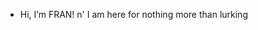 - Hi, I’m FRAN! n' I am here for nothing more than lurking 


<!---
magaku/magaku is a ✨ special ✨ repository because its `README.md` (this file) appears on your GitHub profile.
You can click the Preview link to take a look at your changes.
--->
